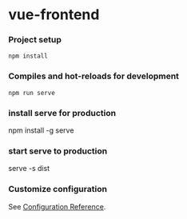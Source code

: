 # vue-frontend

### Project setup
```
npm install
```

### Compiles and hot-reloads for development
```
npm run serve
```

### install serve for production

npm install -g serve

### start serve to production

serve -s dist

### Customize configuration
See [Configuration Reference](https://cli.vuejs.org/config/).
